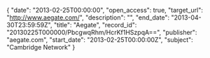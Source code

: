 {
  "date": "2013-02-25T00:00:00", 
  "open_access": true, 
  "target_url": "http://www.aegate.com/", 
  "description": "", 
  "end_date": "2013-04-30T23:59:59Z", 
  "title": "Aegate", 
  "record_id": "20130225T000000/PbcgwqRhm/HcrKf1HSzpqA==", 
  "publisher": "aegate.com", 
  "start_date": "2013-02-25T00:00:00Z", 
  "subject": "Cambridge Network"
}

